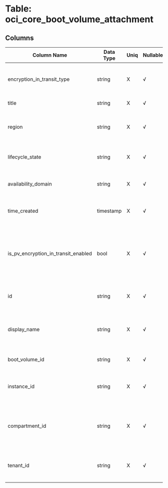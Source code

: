 # Table: oci_core_boot_volume_attachment

## Columns 

|  Column Name   |  Data Type  | Uniq | Nullable | Description | 
|  ----  | ----  | ----  | ----  | ---- | 
| encryption_in_transit_type | string | X | √ | The type of the encryption in transit for the boot volume. | 
| title | string | X | √ | Title of the resource. | 
| region | string | X | √ | The OCI region in which the resource is located. | 
| lifecycle_state | string | X | √ | The current state of the boot volume attachment. | 
| availability_domain | string | X | √ | The availability domain of an instance. | 
| time_created | timestamp | X | √ | The date and time the boot volume was created. | 
| is_pv_encryption_in_transit_enabled | bool | X | √ | Whether in-transit encryption for the boot volume's paravirtualized attachment is enabled or not. | 
| id | string | X | √ | The OCID of the boot volume attachment. | 
| display_name | string | X | √ | A user-friendly name. Does not have to be unique, and it cannot be changed. | 
| boot_volume_id | string | X | √ | The OCID of the boot volume. | 
| instance_id | string | X | √ | The OCID of the instance the boot volume is attached to. | 
| compartment_id | string | X | √ | The OCID of the compartment in Tenant in which the resource is located. | 
| tenant_id | string | X | √ | The OCID of the Tenant in which the resource is located. | 


